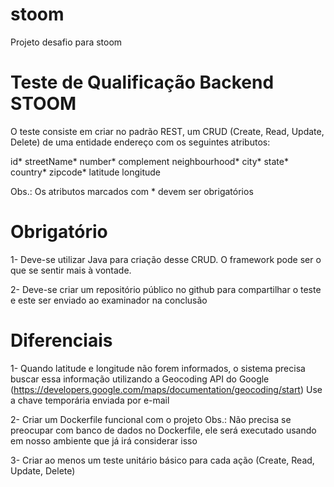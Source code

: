 # stoom
Projeto desafio para stoom

# Teste de Qualificação Backend STOOM
 O teste consiste em criar no padrão REST, um CRUD (Create, Read, Update, Delete) de uma entidade endereço com os seguintes atributos:

  id*
  streetName*
  number*
  complement
  neighbourhood*
  city*
  state*
  country*
  zipcode*
  latitude
  longitude

 Obs.: Os atributos marcados com * devem ser obrigatórios

# Obrigatório

 1- Deve-se utilizar Java para criação desse CRUD. O framework pode ser o que se sentir mais à vontade.

 2- Deve-se criar um repositório público no github para compartilhar o teste e este ser enviado ao examinador na conclusão

# Diferenciais

 1- Quando latitude e longitude não forem informados, o sistema precisa buscar essa informação utilizando a Geocoding API do Google (https://developers.google.com/maps/documentation/geocoding/start)
    Use a chave temporária enviada por e-mail

 2- Criar um Dockerfile funcional com o projeto
    Obs.: Não precisa se preocupar com banco de dados no Dockerfile, ele será executado usando em nosso ambiente que já irá considerar isso

 3- Criar ao menos um teste unitário básico para cada ação (Create, Read, Update, Delete)
